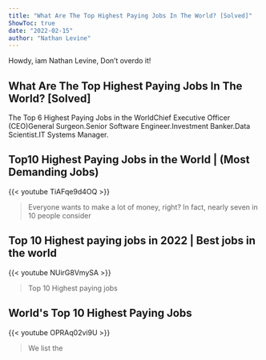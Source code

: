 ```yaml
---
title: "What Are The Top Highest Paying Jobs In The World? [Solved]"
ShowToc: true 
date: "2022-02-15"
author: "Nathan Levine" 
---
```


Howdy, iam Nathan Levine, Don’t overdo it!
## What Are The Top Highest Paying Jobs In The World? [Solved]
 The Top 6 Highest Paying Jobs in the WorldChief Executive Officer (CEO)General Surgeon.Senior Software Engineer.Investment Banker.Data Scientist.IT Systems Manager.

## Top10 Highest Paying Jobs in the World |  (Most Demanding Jobs)
{{< youtube TiAFqe9d4OQ >}}
>Everyone wants to make a lot of money, right? In fact, nearly seven in 10 people consider 

## Top 10 Highest paying jobs in 2022 | Best jobs in the world
{{< youtube NUirG8VmySA >}}
>Top 10 Highest paying jobs

## World's Top 10 Highest Paying Jobs
{{< youtube OPRAq02vi9U >}}
>We list the 

